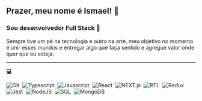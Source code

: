 ## Prazer, meu nome é Ismael! 👋
### Sou desenvolvedor Full Stack :rocket:

Sempre tive um pé na tecnologia e outro na arte, meu objetivo no momento é unir esses mundos e entregar algo que faça sentido e agregue valor onde quer que eu esteja.

<hr/>


<b> :computer: &nbsp; </b>
  <br/>

![Git](https://img.shields.io/badge/-Git-F05032?style=flat=square&logo=git&logoColor=white)&nbsp;
![Typescript](https://img.shields.io/badge/-TypeScript-3178C6?style=flat=square&logo=typescript&logoColor=white)&nbsp;
![Javascript](https://img.shields.io/badge/-Javascript-yellow?style=flat=square&logo=javascript&logoColor=white)&nbsp;
![React](https://img.shields.io/badge/-React-61DAFB?style=flat=square&logo=react&logoColor=black)&nbsp;
![NEXT.js](https://img.shields.io/badge/-NEXT.JS-white)&nbsp;
![RTL](https://img.shields.io/badge/-RTL-61DAFB?style=flat=square&logo=react&logoColor=black)&nbsp;
![Redux](https://img.shields.io/badge/-Redux-764ABC?style=flat=square&logo=redux&logoColor=white)&nbsp;
![Jest](https://img.shields.io/badge/-Jest-C21325?style=flat=square&logo=jest&logoColor=white)&nbsp;
![NodeJS](https://img.shields.io/badge/-Node.Js-339933?style=flat=square&logo=node.js&logoColor=white)&nbsp;
![SQL](https://img.shields.io/badge/-SQL-4479A1?style=flat=square&logo=mysql&logoColor=white)&nbsp;
![MongoDB](https://img.shields.io/badge/-MongoDB-47A248?style=flat=square&logo=mongodb&logoColor=white)&nbsp;

<!--
Here are some ideas to get you started:

- 🔭 I’m currently working on ...
- 🌱 I’m currently learning ...
- 👯 I’m looking to collaborate on ...
- 🤔 I’m looking for help with ...
- 💬 Ask me about ...
- 📫 How to reach me: ...
- ⚡ Fun fact: ...
-->
